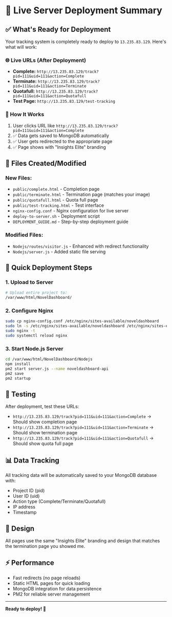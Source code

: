 # 🎯 Live Server Deployment Summary

## ✅ What's Ready for Deployment

Your tracking system is completely ready to deploy to `13.235.83.129`. Here's what will work:

### 🌐 Live URLs (After Deployment)
- **Complete:** `http://13.235.83.129/track?pid=111&uid=111&action=Complete`
- **Terminate:** `http://13.235.83.129/track?pid=111&uid=111&action=Terminate`
- **Quotafull:** `http://13.235.83.129/track?pid=111&uid=111&action=Quotafull`
- **Test Page:** `http://13.235.83.129/test-tracking`

### 🔄 How It Works
1. User clicks URL like `http://13.235.83.129/track?pid=111&uid=111&action=Complete`
2. ✅ Data gets saved to MongoDB automatically
3. ✅ User gets redirected to the appropriate page
4. ✅ Page shows with "Insights Elite" branding

## 📁 Files Created/Modified

### New Files:
- `public/complete.html` - Completion page
- `public/terminate.html` - Termination page (matches your image)
- `public/quotafull.html` - Quota full page
- `public/test-tracking.html` - Test interface
- `nginx-config.conf` - Nginx configuration for live server
- `deploy-to-server.sh` - Deployment script
- `DEPLOYMENT_GUIDE.md` - Step-by-step deployment guide

### Modified Files:
- `Nodejs/routes/visitor.js` - Enhanced with redirect functionality
- `Nodejs/server.js` - Added static file serving

## 🚀 Quick Deployment Steps

### 1. Upload to Server
```bash
# Upload entire project to:
/var/www/html/NovelDashboard/
```

### 2. Configure Nginx
```bash
sudo cp nginx-config.conf /etc/nginx/sites-available/noveldashboard
sudo ln -s /etc/nginx/sites-available/noveldashboard /etc/nginx/sites-enabled/
sudo nginx -t
sudo systemctl reload nginx
```

### 3. Start Node.js Server
```bash
cd /var/www/html/NovelDashboard/Nodejs
npm install
pm2 start server.js --name noveldashboard-api
pm2 save
pm2 startup
```

## 🧪 Testing

After deployment, test these URLs:
- `http://13.235.83.129/track?pid=111&uid=111&action=Complete` → Should show completion page
- `http://13.235.83.129/track?pid=111&uid=111&action=Terminate` → Should show termination page
- `http://13.235.83.129/track?pid=111&uid=111&action=Quotafull` → Should show quota full page

## 📊 Data Tracking

All tracking data will be automatically saved to your MongoDB database with:
- Project ID (pid)
- User ID (uid)
- Action type (Complete/Terminate/Quotafull)
- IP address
- Timestamp

## 🎨 Design

All pages use the same "Insights Elite" branding and design that matches the termination page you showed me.

## ⚡ Performance

- Fast redirects (no page reloads)
- Static HTML pages for quick loading
- MongoDB integration for data persistence
- PM2 for reliable server management

---

**Ready to deploy! 🚀** 